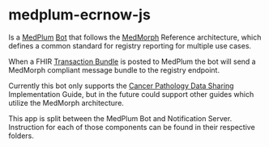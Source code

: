 # medplum-ecrnow-js

Is a [MedPlum](medplum.com/) [Bot](https://www.medplum.com/docs/bots) that follows the [MedMorph](https://build.fhir.org/ig/HL7/fhir-medmorph/) Reference architecture, which defines a common standard for registry reporting for multiple use cases. 

When a FHIR [Transaction Bundle](https://www.hl7.org/fhir/bundle.html) is posted to MedPlum the bot will send a MedMorph compliant message bundle to the registry endpoint.

Currently this bot only supports the [Cancer Pathology Data Sharing](https://hl7.org/fhir/us/cancer-reporting/) Implementation Guide, but in the future could support other guides which utilize the MedMorph architecture. 

This app is split between the MedPlum Bot and Notification Server. Instruction for each of those components can be found in their respective folders.
